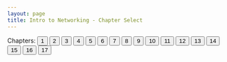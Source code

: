```yaml
---
layout: page
title: Intro to Networking - Chapter Select
---
```


Chapters: 
<button type="button" class="btn btn-primary">1</button>
<button type="button" class="btn btn-primary">2</button>
<button type="button" class="btn btn-primary">3</button>
<button type="button" class="btn btn-primary">4</button>
<button type="button" class="btn btn-primary">5</button>
<button type="button" class="btn btn-primary">6</button>
<button type="button" class="btn btn-primary">7</button>
<button type="button" class="btn btn-primary">8</button>
<button type="button" class="btn btn-primary">9</button>
<button type="button" class="btn btn-primary">10</button>
<button type="button" class="btn btn-primary">11</button>
<button type="button" class="btn btn-primary">12</button>
<button type="button" class="btn btn-primary">13</button>
<button type="button" class="btn btn-primary">14</button>
<button type="button" class="btn btn-primary">15</button>
<button type="button" class="btn btn-primary">16</button>
<button type="button" class="btn btn-primary">17</button>

